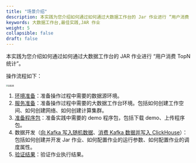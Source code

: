 ```yaml
---
title: "场景介绍"
description: 本实践为您介绍如何通过如何通过大数据工作台的 Jar 作业进行 “用户消费 TopN 统计”。
keywords: 大数据工作台,最佳实践,JAR 作业
weight: 5
collapsible: false
draft: false
---
```


本实践为您介绍如何通过如何通过大数据工作台的 JAR 作业进行 “用户消费 TopN 统计”。

操作流程如下：

<img src="/bigdata/dataomnis/_images/process_practice02.png" alt="实践流程" style="zoom:30%;" />

1. [环境准备](../prepare01)：准备操作过程中需要的数据源环境。
2. [服务准备](../prepare02)：准备操作过程中需要的大数据工作台环境。包括如何创建工作空间、如何创建网络、如何创建计算集群。
3. [准备程序包](../prepare03)：准备实践中需要的 demo 程序包，包括下载 demo、上传程序包。
4. 数据开发（[向 Kafka 写入随机数据](../data_process01)、[消费 Kafka 数据并写入 ClickHouse](../data_process02)）：包括如何创建并开发 Jar 作业、如何配置作业的运行参数、如何配置作业的调度属性。
5. [验证结果](../verify)：验证作业执行结果。